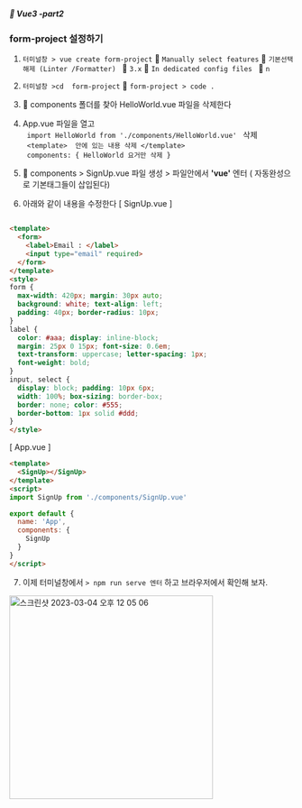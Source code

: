 ##### :cactus: Vue3 -part2

### form-project 설정하기
1. ``` 터미널창 > vue create form-project ``` :open_file_folder: 
``` Manually select features ```  	:open_file_folder:  ``` 기본선택 해제 (Linter /Formatter)  ``` :open_file_folder: ``` 3.x ``` :open_file_folder: ```In dedicated config files ```  :open_file_folder:  ``` n ```

2. ``` 터미널창 >cd  form-project ```  :open_file_folder: ``` form-project > code .  ``` 
3. :open_file_folder: components 폴더를 찾아 HelloWorld.vue 파일을 삭제한다 
4. App.vue 파일을 열고  
   ```  import HelloWorld from './components/HelloWorld.vue'  ``` 삭제   
   ```  <template>  안에 있는 내용 삭제 </template>  ```  
   ```  components: { HelloWorld 요거만 삭제 }  ```    
5. :open_file_folder: components > SignUp.vue 파일 생성 > 파일안에서 <b>'vue'</b> 엔터 ( 자동완성으로 기본태그들이 삽입된다)
6. 아래와 같이 내용을 수정한다 [ SignUp.vue ]
``` html

<template>
  <form>
    <label>Email : </label>
    <input type="email" required>
  </form>
</template>
<style>
form {
  max-width: 420px; margin: 30px auto;
  background: white; text-align: left;
  padding: 40px; border-radius: 10px;
}
label {
  color: #aaa; display: inline-block;
  margin: 25px 0 15px; font-size: 0.6em;
  text-transform: uppercase; letter-spacing: 1px;
  font-weight: bold;
}
input, select {
  display: block; padding: 10px 6px;
  width: 100%; box-sizing: border-box;
  border: none; color: #555;
  border-bottom: 1px solid #ddd;
}
</style>
```
[ App.vue ]

```html
<template>
  <SignUp></SignUp>
</template>
<script>
import SignUp from './components/SignUp.vue'

export default {
  name: 'App',
  components: { 
    SignUp
  }
}
</script>

```  
7. 이제 터미널창에서 ``` > npm run serve 엔터 ```  하고 브라우저에서 확인해 보자. 

<img width="361" alt="스크린샷 2023-03-04 오후 12 05 06" src="https://user-images.githubusercontent.com/48478079/222872763-a1ff9752-4b76-4a86-b082-0c3cc8d661a7.png">
